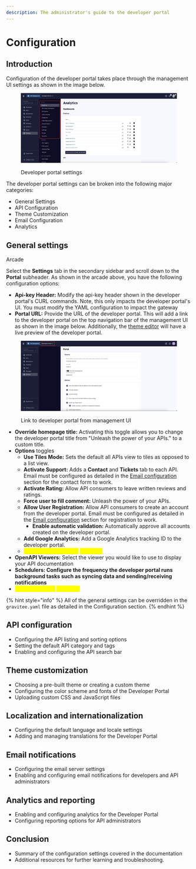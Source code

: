 ```yaml
---
description: The administrator's guide to the developer portal
---
```


# Configuration

## Introduction

Configuration of the developer portal takes place through the management UI settings as shown in the image below.

<figure><img src="../../../.gitbook/assets/dev_portal_settings.png" alt=""><figcaption><p>Developer portal settings</p></figcaption></figure>

The developer portal settings can be broken into the following major categories:

* General Settings
* API Configuration
* Theme Customization
* Email Configuration
* Analytics

## General settings

Arcade



Select the **Settings** tab in the secondary sidebar and scroll down to the **Portal** subheader. As shown in the arcade above, you have the following configuration options:

* **Api-key Header:** Modify the api-key header shown in the developer portal's CURL commands. Note, this only impacts the developer portal's UI. You must modify the YAML configuration to impact the gateway
* **Portal URL:** Provide the URL of the developer portal. This will add a link to the developer portal on the top navigation bar of the management UI as shown in the image below. Additionally, the [theme editor](advanced-developer-portal-configuration.md#theme-customization) will have a live preview of the developer portal.

<figure><img src="../../../.gitbook/assets/dev_portal_link.png" alt=""><figcaption><p>Link to developer portal from management UI</p></figcaption></figure>

* **Override homepage title:** Activating this toggle allows you to change the developer portal title from "Unleash the power of your APIs." to a custom title.
* **Options** toggles
  * **Use Tiles Mode:** Sets the default all APIs view to tiles as opposed to a list view.
  * **Activate Support:** Adds a **Contact** and **Tickets** tab to each API.  Email must be configured as detailed in the [Email configuration](advanced-developer-portal-configuration.md#email-notifications) section for the contact form to work.
  * **Activate Rating:** Allow API consumers to leave written reviews and ratings.
  * **Force user to fill comment:** Unleash the power of your APIs.
  * **Allow User Registration:** Allow API consumers to create an account from the developer portal. Email must be configured as detailed in the [Email configuration](advanced-developer-portal-configuration.md#email-notifications) section for registration to work.
    * **Enable automatic validation:** Automatically approve all accounts created on the developer portal.
  * **Add Google Analytics:** Add a Google Analytics tracking ID to the developer portal.
  * <mark style="color:yellow;">**Allow Upload Images:**</mark> <mark style="color:yellow;"></mark> <mark style="color:yellow;"></mark><mark style="color:yellow;">Unknown</mark>
* **OpenAPI Viewers:** Select the viewer you would like to use to display your API documentation
* **Schedulers: Configure the frequency the developer portal runs background tasks such as syncing data and sending/receiving notifications**
* <mark style="color:yellow;">**Documentation:**</mark> <mark style="color:yellow;"></mark><mark style="color:yellow;">Unknown</mark>

{% hint style="info" %}
All of the general settings can be overridden in the `gravitee.yaml` file as detailed in the Configuration section.
{% endhint %}

## API configuration

* Configuring the API listing and sorting options
* Setting the default API category and tags
* Enabling and configuring the API search bar

## Theme customization

* Choosing a pre-built theme or creating a custom theme
* Configuring the color scheme and fonts of the Developer Portal
* Uploading custom CSS and JavaScript files

## Localization and internationalization

* Configuring the default language and locale settings
* Adding and managing translations for the Developer Portal

## Email notifications

* Configuring the email server settings
* Enabling and configuring email notifications for developers and API administrators

## Analytics and reporting

* Enabling and configuring analytics for the Developer Portal
* Configuring reporting options for API administrators

## Conclusion

* Summary of the configuration settings covered in the documentation
* Additional resources for further learning and troubleshooting.
